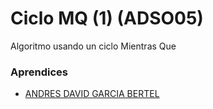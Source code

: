 # Ciclo MQ (1) (ADSO05)

Algoritmo usando un ciclo Mientras Que

### Aprendices

- [ANDRES DAVID GARCIA BERTEL]()
